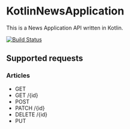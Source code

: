 # KotlinNewsApplication

This is a News Application API written in Kotlin.

<!--- Travis CI build status banner -->
[![Build Status](https://travis-ci.org/synend16/KotlinNewsApplication.svg?branch=master)](https://travis-ci.org/synend16/KotlinNewsApplication)

## Supported requests ##

### Articles ###
 - GET
 - GET /{id}
 - POST
 - PATCH /{id}
 - DELETE /{id}
 - PUT
